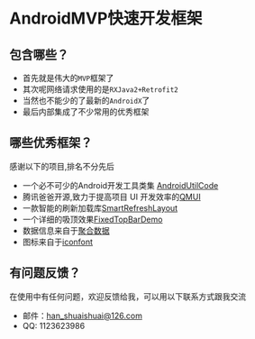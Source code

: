 # AndroidMVP快速开发框架

## 包含哪些？

* 首先就是伟大的`MVP`框架了
* 其次呢网络请求使用的是`RXJava2+Retrofit2`
* 当然也不能少的了最新的`AndroidX`了
* 最后内部集成了不少常用的优秀框架

## 哪些优秀框架？
感谢以下的项目,排名不分先后

* 一个必不可少的Android开发工具类集 [AndroidUtilCode](https://github.com/Blankj/AndroidUtilCode) 
* 腾讯爸爸开源,致力于提高项目 UI 开发效率的[QMUI](https://qmuiteam.com/)
* 一款智能的刷新加载库[SmartRefreshLayout](http://jquery.com)
* 一个详细的吸顶效果[FixedTopBarDemo](https://github.com/flowerthorn/FixedTopBarDemo)
* 数据信息来自于[聚合数据](https://www.juhe.cn/)
* 图标来自于[iconfont](https://www.iconfont.cn/)

## 有问题反馈？

在使用中有任何问题，欢迎反馈给我，可以用以下联系方式跟我交流

* 邮件：han_shuaishuai@126.com
* QQ: 1123623986
